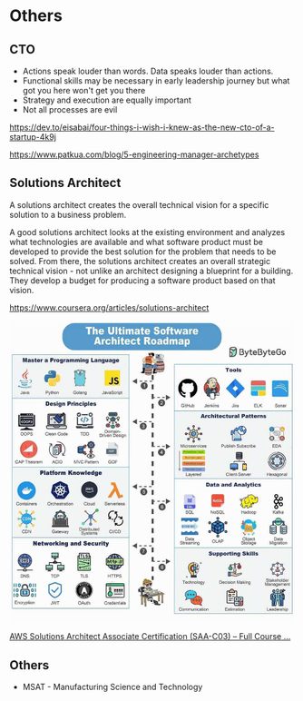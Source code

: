 # Others

## CTO

- Actions speak louder than words. Data speaks louder than actions.
- Functional skills may be necessary in early leadership journey but what got you here won't get you there
- Strategy and execution are equally important
- Not all processes are evil

https://dev.to/eisabai/four-things-i-wish-i-knew-as-the-new-cto-of-a-startup-4k9j

https://www.patkua.com/blog/5-engineering-manager-archetypes

## Solutions Architect

A solutions architect creates the overall technical vision for a specific solution to a business problem.

A good solutions architect looks at the existing environment and analyzes what technologies are available and what software product must be developed to provide the best solution for the problem that needs to be solved. From there, the solutions architect creates an overall strategic technical vision - not unlike an architect designing a blueprint for a building. They develop a budget for producing a software product based on that vision.

https://www.coursera.org/articles/solutions-architect

![Architect Roadmap](../../media/Pasted%20image%2020240905012811.jpg)

[AWS Solutions Architect Associate Certification (SAA-C03) – Full Course ...](https://youtu.be/c3Cn4xYfxJY)

## Others

- MSAT - Manufacturing Science and Technology
